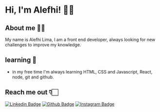 # Hi, I'm Alefhi! 👋🏻

## About me 👦🏻
My name is Alefhi Lima, I am a front end developer, always looking for new challenges to improve my knowledge.

## learning 🌱
- in my free time I'm always learning HTML, CSS and Javascript, React, node, git and github.

## Reach me out 👇🏻
[![Linkedin Badge](https://img.shields.io/badge/-LinkedIn-blue?style=flat-square&logo=Linkedin&logoColor=white&link=https://www.linkedin.com/in/alefhi-lima-37b777184/)](https://www.linkedin.com/in/alefhi-lima-37b777184/)
[![Github Badge](https://img.shields.io/badge/-Github-000?style=flat-square&logo=Github&logoColor=white&link=https://github.com/alefhilima)](https://github.com/alefhilima)
[![Instagram Badge](https://img.shields.io/badge/-Instagram-dc0272?style=flat-square&logo=Instagram&logoColor=white&link=https://www.instagram.com/alefhilima/)](https://www.instagram.com/alefhilima/)

